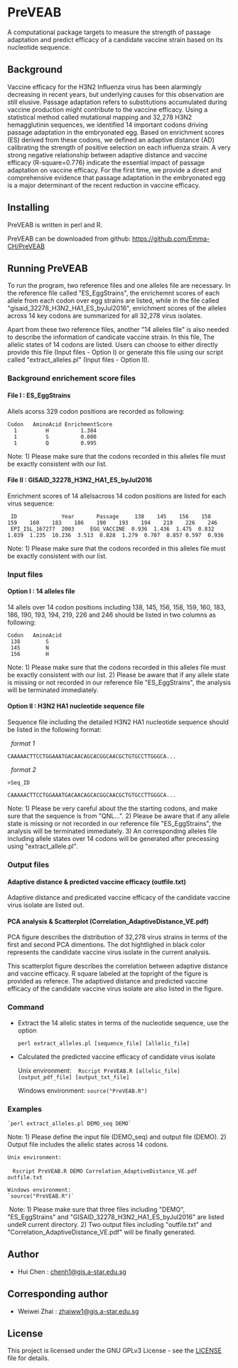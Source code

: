 # PreVEAB
A computational package targets to measure the strength of passage adaptation and predict efficacy of a candidate vaccine strain based on its nucleotide sequence.


## Background
Vaccine efficacy for the H3N2 Influenza virus has been alarmingly decreasing in recent years, but underlying causes for this observation are still elusive. Passage adaptation refers to substitutions accumulated during vaccine production might contribute to the vaccine efficacy. Using a statistical method called mutational mapping and 32,278 H3N2 hemagglutinin sequences, we identified 14 important codons driving passage adaptation in the embryonated egg. Based on enrichment scores (ES) derived from these codons, we defined an adaptive distance (AD) calibrating the strength of positive selection on each influenza strain. A very strong negative relationship between adaptive distance and vaccine efficacy (R-square=0.776) indicate the essential impact of passage adaptation on vaccine efficacy. For the first time, we provide a direct and comprehensive evidence that passage adaptation in the embryonated egg is a major determinant of the recent reduction in vaccine efficacy.


## Installing

PreVEAB is written in perl and R.

PreVEAB can be downloaded from github: https://github.com/Emma-CH/PreVEAB


## Running PreVEAB

To run the program, two reference files and one alleles file are necessary. In the reference file called "ES_EggStrains", the enrichemnt scores of each allele from each codon over egg strains are listed, while in the file called "gisaid_32278_H3N2_HA1_ES_byJul2016", enrichment scores of the alleles across 14 key codons are summarized for all 32,278 virus isolates. 

Apart from these two reference files, another "14 alleles file" is also needed to describe the information of candicate vaccine strain. In this file, The allelic states of 14 codons are listed. Users can choose to either directly provide this file (Input files - Option I) or generate this file using our script called "extract_alleles.pl" (Input files - Option II).


### Background enrichement score files

#### File I : ES_EggStrains

Allels acorss 329 codon positions are recorded as following:

    Codon   AminoAcid EnrichmentScore
      1         H          1.384
      1         S          0.000
      1         Q          0.995

Note: 1) Please make sure that the codons recorded in this alleles file must be exactly consistent with our list.

#### File II : GISAID_32278_H3N2_HA1_ES_byJul2016

Enrichment scores of 14 allelsacross 14 codon positions are listed for each virus sequence:

     ID              Year       Passage     138    145    156    158    159    160    183    186    190    193    194    219    226    246
     EPI_ISL_167277  2003     EGG_VACCINE  0.936  1.436  1.475  0.832  1.039  1.235  10.236  3.513  0.828  1.279  0.707  0.857 0.597  0.936

Note: 1) Please make sure that the codons recorded in this alleles file must be exactly consistent with our list.


### Input files

#### Option I : 14 alleles file

14 allels over 14 codon positions including 138, 145, 156, 158, 159, 160, 183, 186, 190, 193, 194, 219, 226 and 246 should be listed in two columns as following:

    Codon   AminoAcid
     138        S
     145        N 
     156        H

Note: 1) Please make sure that the codons recorded in this alleles file must be exactly consistent with our list.
2) Please be aware that if any allele state is missing or not recorded in our reference file "ES_EggStrains", the analysis will be terminated immediately.

#### Option II : H3N2 HA1 nucleotide sequence file

 Sequence file including the detailed H3N2 HA1 nucleotide sequence should be listed in the following format:
    
    *format 1*
    
    CAAAAACTTCCTGGAAATGACAACAGCACGGCAACGCTGTGCCTTGGGCA...
    
    *format 2*
    
    >Seq_ID
    
    CAAAAACTTCCTGGAAATGACAACAGCACGGCAACGCTGTGCCTTGGGCA...

Note: 1) Please be very careful about the the starting codons, and make sure that the sequence is from "QNL...".
2) Please be aware that if any allele state is missing or not recorded in our reference file "ES_EggStrains", the analysis will be terminated immediately.
3) An corresponding alleles file including allele states over 14 codons will be generated after precessing using "extract_allele.pl".

### Output files

#### Adaptive distance & predicted vaccine efficacy (outfile.txt)

Adaptive distance and predicated vaccine efficacy of the candidate vaccine virus isolate are listed out.

#### PCA analysis & Scatterplot (Correlation_AdaptiveDistance_VE.pdf)

PCA figure describes the distribution of 32,278 virus strains in terms of the first and second PCA dimentions. The dot hightlighed in black color represents the candidate vaccine virus isolate in the current analysis.

This scatterplot figure describes the correlation between adaptive distance and vaccine efficacy. R square labeled at the topright of the figure is provided as referece. The adaptived distance and predicted vaccine efficacy of the candidate vaccine virus isolate are also listed in the figure.


### Command

* Extract the 14 allelic states in terms of the nucleotide sequence, use the option

    `perl extract_alleles.pl [sequence_file] [allelic_file]`

* Calculated the predicted vaccine efficacy of candidate virus isolate

    Unix environment:
    `Rscript PreVEAB.R [allelic_file] [output_pdf_file] [output_txt_file]`
    
    Windows environment: 
    `source("PreVEAB.R")`


### Examples

    `perl extract_alleles.pl DEMO_seq DEMO`

  Note: 1) Please define the input file (DEMO_seq) and output file (DEMO).
  2) Output file includes the allelic states across 14 codons.

    Unix environment:
    `Rscript PreVEAB.R DEMO Correlation_AdaptiveDistance_VE.pdf outfile.txt`
    
    Windows environment: 
    `source("PreVEAB.R")`

  Note: 1) Please make sure that three files including "DEMO", "ES_EggStrains" and "GISAID_32278_H3N2_HA1_ES_byJul2016" are listed undeR   current directory.
  2) Two output files including "outfile.txt" and "Correlation_AdaptiveDistance_VE.pdf" will be finally generated.


## Author

* Hui Chen : chenh1@gis.a-star.edu.sg


## Corresponding author

*   Weiwei Zhai : zhaiww1@gis.a-star.edu.sg


## License

This project is licensed under the GNU GPLv3 License - see the
[LICENSE](LICENSE) file for details.
